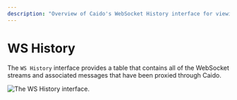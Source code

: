 ```yaml
---
description: "Overview of Caido's WebSocket History interface for viewing and analyzing all proxied WebSocket streams and messages."
---
```


# WS History

The `WS History` interface provides a table that contains all of the WebSocket streams and associated messages that have been proxied through Caido.

<img alt="The WS History interface." src="/_images/ws_history_interface.png" center>
